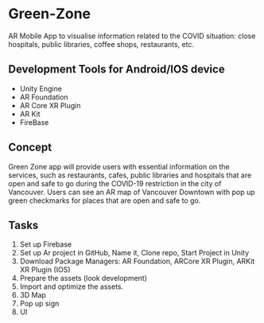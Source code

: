 # Green-Zone
 AR Mobile App to visualise information related to the COVID situation: close hospitals, public libraries, coffee shops, restaurants, etc. 
## Development Tools for Android/IOS device
- Unity Engine
- AR Foundation
- AR Core XR Plugin
- AR Kit
- FireBase

## Concept
Green Zone app will provide users with essential information on the services, such as restaurants, cafes, public libraries and hospitals that are open and safe to go during the COVID-19 restriction in the city of Vancouver. Users can see an AR map of Vancouver Downtown with pop up green checkmarks for places that are open and safe to go.  

## Tasks
1. Set up Firebase
2. Set up Ar project in GitHub, Name it, Clone repo, Start Project in Unity
3. Download Package Managers: AR Foundation, ARCore XR Plugin, ARKit XR Plugin (IOS)
4. Prepare the assets (look development)
5. Import and optimize the assets.​
6. 3D Map​
7. Pop up sign
8. UI
